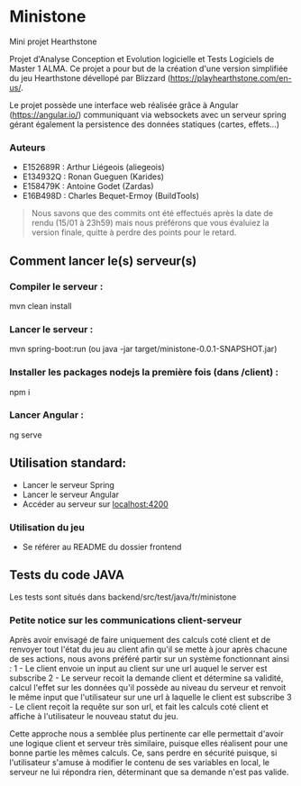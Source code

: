 # Ministone
Mini projet Hearthstone

Projet d'Analyse Conception et Evolution logicielle et Tests Logiciels de Master 1 ALMA. Ce projet a pour but de la création d'une version simplifiée du jeu Hearthstone dévellopé par Blizzard (https://playhearthstone.com/en-us/.

Le projet possède une interface web réalisée grâce à Angular (https://angular.io/) communiquant via websockets avec un serveur spring gérant également la persistence des données statiques (cartes, effets...)

### Auteurs

- E152689R : Arthur Liégeois (aliegeois)
- E134932Q : Ronan Gueguen (Karides)
- E158479K : Antoine Godet (Zardas)
- E16B498D : Charles Bequet-Ermoy (BuildTools)

>Nous savons que des commits ont été effectués après la date de rendu (15/01 à 23h59) mais nous préférons que vous évaluiez la version finale, quitte à perdre des points pour le retard.

## Comment lancer le(s) serveur(s)

### Compiler le serveur :
mvn clean install
### Lancer le serveur :
mvn spring-boot:run (ou java -jar target/ministone-0.0.1-SNAPSHOT.jar)

### Installer les packages nodejs la première fois (dans /client) :
npm i
### Lancer Angular :
ng serve

## Utilisation standard:
- Lancer le serveur Spring
- Lancer le serveur Angular
- Accéder au serveur sur [localhost:4200](http://localhost:4200)

### Utilisation du jeu
- Se référer au README du dossier frontend


## Tests du code JAVA

Les tests sont situés dans backend/src/test/java/fr/ministone

### Petite notice sur les communications client-serveur

Après avoir envisagé de faire uniquement des calculs coté client et de renvoyer tout l'état du jeu au client afin qu'il se mette à jour après chacune de ses actions, nous avons préféré partir sur un système fonctionnant ainsi :
 1 - Le client envoie un input au client sur une url auquel le server est subscribe
 2 - Le serveur recoit la demande client et détermine sa validité, calcul l'effet sur les données qu'il possède au niveau du serveur et renvoit le même input que l'utilisateur sur une url à laquelle le client est subscribe
 3 - Le client reçoit la requête sur son url, et fait les calculs coté client et affiche à l'utilisateur le nouveau statut du jeu.
 
 Cette approche nous a semblée plus pertinente car elle permettait d'avoir une logique client et serveur très similaire, puisque elles réalisent pour une bonne partie les mêmes calculs. Ce, sans perdre en sécurité puisque, si l'utilisateur s'amuse à modifier le contenu de ses variables en local, le serveur ne lui répondra rien, déterminant que sa demande n'est pas valide.
